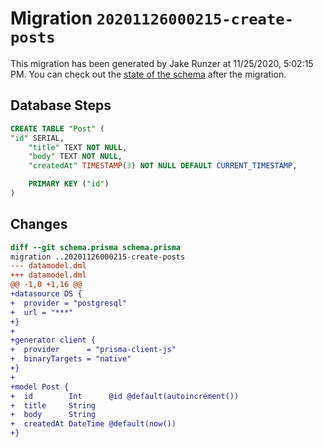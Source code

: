 # Migration `20201126000215-create-posts`

This migration has been generated by Jake Runzer at 11/25/2020, 5:02:15 PM.
You can check out the [state of the schema](./schema.prisma) after the migration.

## Database Steps

```sql
CREATE TABLE "Post" (
"id" SERIAL,
    "title" TEXT NOT NULL,
    "body" TEXT NOT NULL,
    "createdAt" TIMESTAMP(3) NOT NULL DEFAULT CURRENT_TIMESTAMP,

    PRIMARY KEY ("id")
)
```

## Changes

```diff
diff --git schema.prisma schema.prisma
migration ..20201126000215-create-posts
--- datamodel.dml
+++ datamodel.dml
@@ -1,0 +1,16 @@
+datasource DS {
+  provider = "postgresql"
+  url = "***"
+}
+
+generator client {
+  provider      = "prisma-client-js"
+  binaryTargets = "native"
+}
+
+model Post {
+  id        Int      @id @default(autoincrement())
+  title     String
+  body      String
+  createdAt DateTime @default(now())
+}
```


